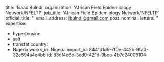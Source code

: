 title: 'Isaac Bulndi'
organization: 'African Field Epidemiology Network/NFELTP'
job_title: 'African Field Epidemiology Network/NFELTP'
official_title: ''
email_address: ibulndi@gmail.com
post_nominal_letters: ''
expertise:
  - hypertension
  - salt
  - transfat
country:
  - Nigeria
works_in: Nigeria
import_id: 8441d1d6-7f0e-442b-9fa0-32e594a4e4bb
id: 83df4e6b-3ed0-421d-9bea-4b7c24006104
